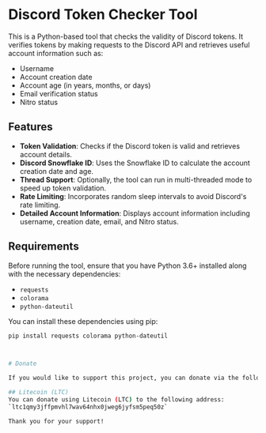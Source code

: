 # Discord Token Checker Tool

This is a Python-based tool that checks the validity of Discord tokens. It verifies tokens by making requests to the Discord API and retrieves useful account information such as:

- Username
- Account creation date
- Account age (in years, months, or days)
- Email verification status
- Nitro status

## Features

- **Token Validation**: Checks if the Discord token is valid and retrieves account details.
- **Discord Snowflake ID**: Uses the Snowflake ID to calculate the account creation date and age.
- **Thread Support**: Optionally, the tool can run in multi-threaded mode to speed up token validation.
- **Rate Limiting**: Incorporates random sleep intervals to avoid Discord's rate limiting.
- **Detailed Account Information**: Displays account information including username, creation date, email, and Nitro status.

## Requirements

Before running the tool, ensure that you have Python 3.6+ installed along with the necessary dependencies:

- `requests`
- `colorama`
- `python-dateutil`

You can install these dependencies using pip:

```bash
pip install requests colorama python-dateutil



# Donate

If you would like to support this project, you can donate via the following methods:

## Litecoin (LTC)
You can donate using Litecoin (LTC) to the following address:  
`ltc1qmy3jffpmvhl7wav64nhx0jweg6jyfsm5peq50z`

Thank you for your support!
